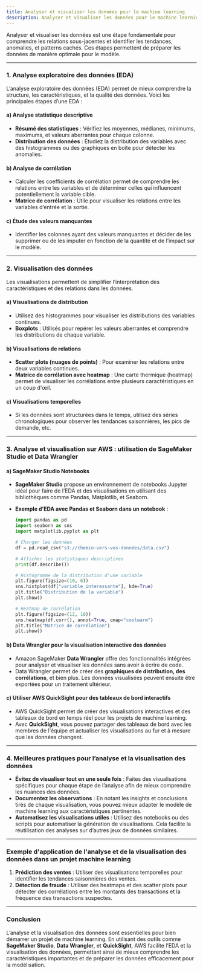 ```yaml
---
title: Analyser et visualiser les données pour le machine learning
description: Analyser et visualiser les données pour le machine learning
---
```


Analyser et visualiser les données est une étape fondamentale pour comprendre les relations sous-jacentes et identifier les tendances, anomalies, et patterns cachés. Ces étapes permettent de préparer les données de manière optimale pour le modèle.

---

### 1. **Analyse exploratoire des données (EDA)**

L’analyse exploratoire des données (EDA) permet de mieux comprendre la structure, les caractéristiques, et la qualité des données. Voici les principales étapes d’une EDA :

#### a) **Analyse statistique descriptive**

- **Résumé des statistiques** : Vérifiez les moyennes, médianes, minimums, maximums, et valeurs aberrantes pour chaque colonne.
- **Distribution des données** : Étudiez la distribution des variables avec des histogrammes ou des graphiques en boîte pour détecter les anomalies.

#### b) **Analyse de corrélation**

- Calculer les coefficients de corrélation permet de comprendre les relations entre les variables et de déterminer celles qui influencent potentiellement la variable cible.
- **Matrice de corrélation** : Utile pour visualiser les relations entre les variables d’entrée et la sortie.

#### c) **Étude des valeurs manquantes**

- Identifier les colonnes ayant des valeurs manquantes et décider de les supprimer ou de les imputer en fonction de la quantité et de l’impact sur le modèle.

---

### 2. **Visualisation des données**

Les visualisations permettent de simplifier l’interprétation des caractéristiques et des relations dans les données.

#### a) **Visualisations de distribution**

- Utilisez des histogrammes pour visualiser les distributions des variables continues.
- **Boxplots** : Utilisés pour repérer les valeurs aberrantes et comprendre les distributions de chaque variable.

#### b) **Visualisations de relations**

- **Scatter plots (nuages de points)** : Pour examiner les relations entre deux variables continues.
- **Matrice de corrélation avec heatmap** : Une carte thermique (heatmap) permet de visualiser les corrélations entre plusieurs caractéristiques en un coup d'œil.

#### c) **Visualisations temporelles**

- Si les données sont structurées dans le temps, utilisez des séries chronologiques pour observer les tendances saisonnières, les pics de demande, etc.

---

### 3. **Analyse et visualisation sur AWS : utilisation de SageMaker Studio et Data Wrangler**

#### a) **SageMaker Studio Notebooks**

- **SageMaker Studio** propose un environnement de notebooks Jupyter idéal pour faire de l’EDA et des visualisations en utilisant des bibliothèques comme Pandas, Matplotlib, et Seaborn.
- **Exemple d’EDA avec Pandas et Seaborn dans un notebook** :

  ```python
  import pandas as pd
  import seaborn as sns
  import matplotlib.pyplot as plt

  # Charger les données
  df = pd.read_csv("s3://chemin-vers-vos-données/data.csv")

  # Afficher les statistiques descriptives
  print(df.describe())

  # Histogramme de la distribution d'une variable
  plt.figure(figsize=(10, 6))
  sns.histplot(df["variable_interessante"], kde=True)
  plt.title("Distribution de la variable")
  plt.show()

  # Heatmap de corrélation
  plt.figure(figsize=(12, 10))
  sns.heatmap(df.corr(), annot=True, cmap="coolwarm")
  plt.title("Matrice de corrélation")
  plt.show()
  ```

#### b) **Data Wrangler pour la visualisation interactive des données**

- Amazon SageMaker **Data Wrangler** offre des fonctionnalités intégrées pour analyser et visualiser les données sans avoir à écrire de code.
- Data Wrangler permet de créer des **graphiques de distribution, des corrélations**, et bien plus. Les données visualisées peuvent ensuite être exportées pour un traitement ultérieur.

#### c) **Utiliser AWS QuickSight pour des tableaux de bord interactifs**

- AWS QuickSight permet de créer des visualisations interactives et des tableaux de bord en temps réel pour les projets de machine learning.
- Avec **QuickSight**, vous pouvez partager des tableaux de bord avec les membres de l'équipe et actualiser les visualisations au fur et à mesure que les données changent.

---

### 4. **Meilleures pratiques pour l’analyse et la visualisation des données**

- **Évitez de visualiser tout en une seule fois** : Faites des visualisations spécifiques pour chaque étape de l’analyse afin de mieux comprendre les nuances des données.
- **Documentez les observations** : En notant les insights et conclusions tirés de chaque visualisation, vous pouvez mieux adapter le modèle de machine learning aux caractéristiques pertinentes.
- **Automatisez les visualisations utiles** : Utilisez des notebooks ou des scripts pour automatiser la génération de visualisations. Cela facilite la réutilisation des analyses sur d’autres jeux de données similaires.

---

### Exemple d'application de l'analyse et de la visualisation des données dans un projet machine learning

1. **Prédiction des ventes** : Utiliser des visualisations temporelles pour identifier les tendances saisonnières des ventes.
2. **Détection de fraude** : Utiliser des heatmaps et des scatter plots pour détecter des corrélations entre les montants des transactions et la fréquence des transactions suspectes.

---

### Conclusion

L’analyse et la visualisation des données sont essentielles pour bien démarrer un projet de machine learning. En utilisant des outils comme **SageMaker Studio**, **Data Wrangler**, et **QuickSight**, AWS facilite l’EDA et la visualisation des données, permettant ainsi de mieux comprendre les caractéristiques importantes et de préparer les données efficacement pour la modélisation.
